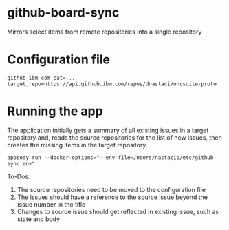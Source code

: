 # github-board-sync
Mirrors select items from remote repositories into a single repository

# Configuration file

```
github_ibm_com_pat=...
target_repo=https://api.github.ibm.com/repos/dnastaci/oncsuite-proto
```

# Running the app

The application initially gets a summary of all existing issues in a target repository and, reads the source repositories for the list of new issues, then creates the missing items in the target repository.

```
appsody run --docker-options="--env-file=/Users/nastacio/etc/github-sync.env"
```

To-Dos:
1. The source repositories need to be moved to the configuration file
2. The issues should have a reference to the source issue beyond the issue number in the title
3. Changes to source issue should get reflected in existing issue, such as state and body